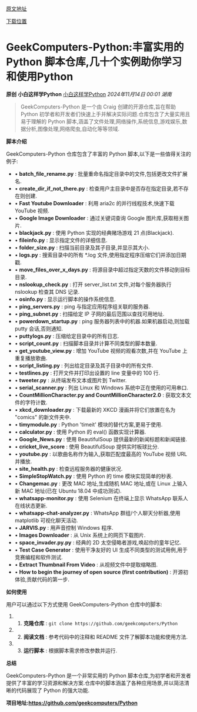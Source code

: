[原文地址](https://mp.weixin.qq.com/s/m4DdF6987-AEq7uRiQPdaw)

[下载位置](https://github.com/geekcomputers/Python)

# GeekComputers-Python:丰富实用的 Python 脚本仓库,几十个实例助你学习和使用Python

**原创** **小白这样学Python** [小白这样学Python](javascript:void(0);) *2024年11月14日 00:01* *湖南*

> GeekComputers-Python 是一个由 Craig 创建的开源仓库,旨在帮助 Python 初学者和开发者们快速上手并解决实际问题.仓库包含了大量实用且易于理解的 Python 脚本,涵盖了文件处理,网络操作,系统信息,游戏娱乐,数据分析,图像处理,网络爬虫,自动化等等领域.

**脚本介绍**

GeekComputers-Python 仓库包含了丰富的 Python 脚本,以下是一些值得关注的例子:

* •  **batch_file_rename.py** : 批量重命名指定目录中的文件,包括更改文件扩展名.
* •  **create_dir_if_not_there.py** : 检查用户主目录中是否存在指定目录,若不存在则创建.
* •  **Fast Youtube Downloader** : 利用 aria2c 的并行线程技术,快速下载 YouTube 视频.
* •  **Google Image Downloader** : 通过关键词查询 Google 图片库,获取相关图片.
* •  **blackjack.py** : 使用 Python 实现的经典赌场游戏 21 点(Blackjack).
* •  **fileinfo.py** : 显示指定文件的详细信息.
* •  **folder_size.py** : 扫描当前目录及其子目录,并显示其大小.
* •  **logs.py** : 搜索目录中的所有 *.log 文件,使用指定程序压缩它们并添加日期戳.
* •  **move_files_over_x_days.py** : 将源目录中超过指定天数的文件移动到目标目录.
* •  **nslookup_check.py** : 打开 server_list.txt 文件,对每个服务器执行 nslookup 检查其 DNS 记录.
* •  **osinfo.py** : 显示运行脚本的操作系统信息.
* •  **ping_servers.py** : ping 与指定应用程序组关联的服务器.
* •  **ping_subnet.py** : 扫描给定 IP 子网的最后范围以查找可用地址.
* •  **powerdown_startup.py** : ping 服务器列表中的机器.如果机器启动,则加载 putty 会话,否则通知.
* •  **puttylogs.py** : 压缩给定目录中的所有日志.
* •  **script_count.py** : 扫描脚本目录并计算不同类型的脚本数量.
* •  **get_youtube_view.py** : 增加 YouTube 视频的观看次数,并在 YouTube 上重复播放歌曲.
* •  **script_listing.py** : 列出给定目录及其子目录中的所有文件.
* •  **testlines.py** : 打开文件并打印出设置的 line 变量中的 100 行.
* •  **tweeter.py** : 从终端发布文本或图片到 Twitter.
* •  **serial_scanner.py** : 列出 Linux 和 Windows 系统中正在使用的可用串口.
* •  **CountMillionCharacter.py and CountMillionCharacter2.0** : 获取文本文件的字符计数.
* •  **xkcd_downloader.py** : 下载最新的 XKCD 漫画并将它们放置在名为 "comics" 的新文件夹中.
* •  **timymodule.py** : Python 'timeit' 模块的替代方案,更易于使用.
* •  **calculator.py** : 使用 Python 的 eval() 函数实现计算器.
* •  **Google_News.py** : 使用 BeautifulSoup 提供最新的新闻标题和新闻链接.
* •  **cricket_live_score** : 使用 BeautifulSoup 提供实时板球比分.
* •  **youtube.py** : 以歌曲名称作为输入,获取匹配度最高的 YouTube 视频 URL 并播放.
* •  **site_health.py** : 检查远程服务器的健康状况.
* •  **SimpleStopWatch.py** : 使用 Python 的 time 模块实现简单的秒表.
* •  **Changemac.py** : 更改 MAC 地址,生成随机 MAC 地址,或在 Linux 上输入新 MAC 地址(已在 Ubuntu 18.04 中成功测试).
* •  **whatsapp-monitor.py** : 使用 Selenium 在终端上显示 WhatsApp 联系人在线状态更新.
* •  **whatsapp-chat-analyzer.py** : WhatsApp 群组/个人聊天分析器,使用 matplotlib 可视化聊天活动.
* •  **JARVIS.py** : 用声音控制 Windows 程序.
* •  **Images Downloader** : 从 Unix 系统上的网页下载图片.
* •  **space_invader.py.py** : 经典的 2D 太空侵略者游戏,唤起你的童年记忆.
* •  **Test Case Generator** : 使用干净友好的 UI 生成不同类型的测试用例,用于竞赛编程和软件测试.
* •  **Extract Thumbnail From Video** : 从视频文件中提取缩略图.
* •  **How to begin the journey of open source (first contribution)** : 开源初体验,贡献代码的第一步.

**如何使用**

用户可以通过以下方式使用 GeekComputers-Python 仓库中的脚本:

1. 1. **克隆仓库** : `git clone https://github.com/geekcomputers/Python`
2. 2. **阅读文档** : 参考代码中的注释和 README 文件了解脚本功能和使用方法.
3. 3. **运行脚本** : 根据脚本需求修改参数并运行.

**总结**

GeekComputers-Python 是一个非常实用的 Python 脚本仓库,为初学者和开发者提供了丰富的学习资源和解决方案.仓库中的脚本涵盖了各种应用场景,并以简洁清晰的代码展现了 Python 的强大功能.

**项目地址:https://github.com/geekcomputers/Python**
